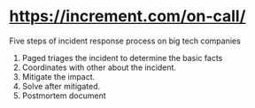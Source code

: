 # https://increment.com/on-call/

Five steps of incident response process on big tech companies

1. Paged triages the incident to determine the basic facts
2. Coordinates with other about the incident. 
3. Mitigate the impact.
4. Solve after mitigated.
5. Postmortem document 


